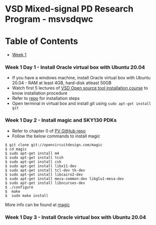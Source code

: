 # VSD Mixed-signal PD Research Program - msvsdqwc

# Table of Contents  
 - [Week 1](https://github.com/Haritha266/msvsdqwc/blob/main/README.md#week-1-day-0)
 
 
 ### Week 1 Day 1 - Install Oracle virtual box with Ubuntu 20.04
 - If you have a windows machine, install Oracle virtual box with Ubuntu 20.04 - RAM at least 4GB, hard-disk atleast 50GB 
 - Watch first 5 lectures of [VSD Open source tool installation course](https://www.udemy.com/course/vsd-a-complete-guide-to-install-open-source-eda-tools/learn/lecture/6719216#overview) to know installation procedure
 - Refer to [repo](https://github.com/kunalg123/vsdflow) for installation steps
 - Open terminal in virtual box and install git using `sudo apt-get install git`


 ### Week 1 Day 2 - Install magic and SKY130 PDKs
 - Refer to chapter 0 of [PV GitHub repo](https://github.com/sanampudig/OpenFASoC/tree/main/AUXCELL)
 - Follow the below commands to install magic
  ```
$ git clone git://opencircuitdesign.com/magic
$ cd magic
$ sudo apt-get install m4
$ sudo apt-get install tcsh
$ sudo apt-get install csh
$ sudo apt-get install libx11-dev
$ sudo apt-get install tcl-dev tk-dev
$ sudo apt-get install libcairo2-dev
$ sudo apt-get install mesa-common-dev libglu1-mesa-dev
$ sudo apt-get install libncurses-dev
$ ./configure
$  make
$  sudo make install
```
More info can be found at [magic](http://opencircuitdesign.com/magic/index.html)

 ### Week 1 Day 3 - Install Oracle virtual box with Ubuntu 20.04
 

